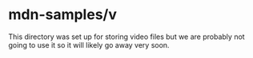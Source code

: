 mdn-samples/v
=============

This directory was set up for storing video files but we are probably not going to use it so it will likely go away very soon.
